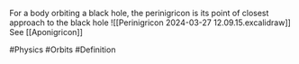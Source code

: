 For a body orbiting a black hole, the perinigricon is its point of closest approach to the black hole
![[Perinigricon 2024-03-27 12.09.15.excalidraw]]
See [[Aponigricon]]

#Physics #Orbits #Definition 